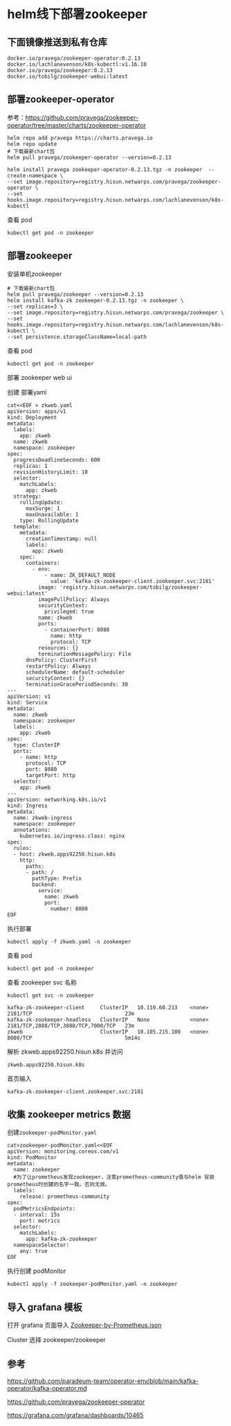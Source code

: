 # helm线下部署zookeeper

## 下面镜像推送到私有仓库

```
docker.io/pravega/zookeeper-operator:0.2.13
docker.io/lachlanevenson/k8s-kubectl:v1.16.10
docker.io/pravega/zookeeper:0.2.13
docker.io/tobilg/zookeeper-webui:latest
```

## 部署zookeeper-operator

参考：https://github.com/pravega/zookeeper-operator/tree/master/charts/zookeeper-operator

```
helm repo add pravega https://charts.pravega.io
helm repo update
# 下载最新chart包
helm pull pravega/zookeeper-operator --version=0.2.13

helm install pravega zookeeper-operator-0.2.13.tgz -n zookeeper  --create-namespace \
--set image.repository=registry.hisun.netwarps.com/pravega/zookeeper-operator \
--set hooks.image.repository=registry.hisun.netwarps.com/lachlanevenson/k8s-kubectl
```

查看 pod

```
kubectl get pod -n zookeeper
```

## 部署zookeeper

安装单机zookeeper

```
# 下载最新chart包
helm pull pravega/zookeeper --version=0.2.13
helm install kafka-zk zookeeper-0.2.13.tgz -n zookeeper \
--set replicas=3 \
--set image.repository=registry.hisun.netwarps.com/pravega/zookeeper \
--set hooks.image.repository=registry.hisun.netwarps.com/lachlanevenson/k8s-kubectl \
--set persistence.storageClassName=local-path
```
查看 pod

```
kubectl get pod -n zookeeper
```

部署 zookeeper web ui

创建 部署yaml

```
cat<<EOF > zkweb.yaml
apiVersion: apps/v1
kind: Deployment
metadata:
  labels:
    app: zkweb
  name: zkweb
  namespace: zookeeper
spec:
  progressDeadlineSeconds: 600
  replicas: 1
  revisionHistoryLimit: 10
  selector:
    matchLabels:
      app: zkweb
  strategy:
    rollingUpdate:
      maxSurge: 1
      maxUnavailable: 1
    type: RollingUpdate
  template:
    metadata:
      creationTimestamp: null
      labels:
        app: zkweb
    spec:
      containers:
        - env:
            - name: ZK_DEFAULT_NODE
              value: 'kafka-zk-zookeeper-client.zookeeper.svc:2181'
          image: 'registry.hisun.netwarps.com/tobilg/zookeeper-webui:latest'
          imagePullPolicy: Always
          securityContext:
            privileged: true
          name: zkweb
          ports:
            - containerPort: 8080
              name: http
              protocol: TCP
          resources: {}
          terminationMessagePolicy: File
      dnsPolicy: ClusterFirst
      restartPolicy: Always
      schedulerName: default-scheduler
      securityContext: {}
      terminationGracePeriodSeconds: 30
---
apiVersion: v1
kind: Service
metadata:
  name: zkweb
  namespace: zookeeper
  labels:
    app: zkweb
spec:
  type: ClusterIP
  ports:
    - name: http
      protocol: TCP
      port: 8080
      targetPort: http
  selector:
    app: zkweb
---
apiVersion: networking.k8s.io/v1
kind: Ingress
metadata:
  name: zkweb-ingress
  namespace: zookeeper
  annotations:
    kubernetes.io/ingress.class: nginx
spec:
  rules:
  - host: zkweb.apps92250.hisun.k8s
    http:
      paths:
      - path: /
        pathType: Prefix
        backend:
          service:
            name: zkweb
            port:
              number: 8080
EOF
```
执行部署

```
kubectl apply -f zkweb.yaml -n zookeeper
```

查看 pod

```
kubectl get pod -n zookeeper
```

查看 zookeeper svc 名称

```
kubectl get svc -n zookeeper

kafka-zk-zookeeper-client     ClusterIP   10.110.60.213    <none>        2181/TCP                              23m
kafka-zk-zookeeper-headless   ClusterIP   None             <none>        2181/TCP,2888/TCP,3888/TCP,7000/TCP   23m
zkweb                         ClusterIP   10.105.215.100   <none>        8080/TCP                              5m14s
```

解析 zkweb.apps92250.hisun.k8s 并访问

```
zkweb.apps92250.hisun.k8s
```

首页输入

```
kafka-zk-zookeeper-client.zookeeper.svc:2181
```

## 收集 zookeeper metrics 数据

创建`zookeeper-podMonitor.yaml`

```
cat>zookeeper-podMonitor.yaml<<EOF
apiVersion: monitoring.coreos.com/v1
kind: PodMonitor
metadata:
  name: zookeeper
  #为了让prometheus发现zookeeper，注意prometheus-community值与helm 安装prometheus时创建的名字一致。否则无效。
  labels:
    release: prometheus-community
spec:
  podMetricsEndpoints:
  - interval: 15s
    port: metrics
  selector:
    matchLabels:
      app: kafka-zk-zookeeper
  namespaceSelector:
    any: true
EOF
```

执行创建 podMonitor

```
kubectl apply -f zookeeper-podMonitor.yaml -n zookeeper
```

## 导入 grafana 模板

打开 grafana 页面导入 [Zookeeper-by-Prometheus.json](./grafana-dashboards/Zookeeper-by-Prometheus.json)

Cluster 选择 zookeeper/zookeeper

## 参考

https://github.com/paradeum-team/operator-env/blob/main/kafka-operator/kafka-operator.md

https://github.com/pravega/zookeeper-operator

https://grafana.com/grafana/dashboards/10465